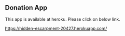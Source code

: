 
## Donation App

This app is available at heroku. Please click on below link.

https://hidden-escarpment-20427.herokuapp.com/

